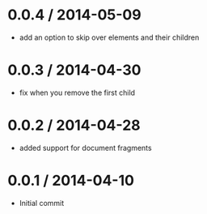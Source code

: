 
0.0.4 / 2014-05-09 
==================

 * add an option to skip over elements and their children

0.0.3 / 2014-04-30 
==================

 * fix when you remove the first child

0.0.2 / 2014-04-28 
==================

 * added support for document fragments

0.0.1 / 2014-04-10 
==================

 * Initial commit
